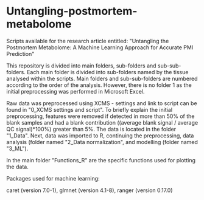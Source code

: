 # Untangling-postmortem-metabolome
Scripts available for the research article entitled: "Untangling the Postmortem Metabolome: A Machine Learning Approach for Accurate PMI Prediction"

This repository is divided into  main folders, sub-folders and sub-sub-folders. Each main folder is divided into sub-folders named by the tissue analysed within the scripts. Main folders and sub-sub-folders are numbered according to the order of the analysis. However, there is no folder 1 as the initial preprocessing was performed in Microsoft Excel. 

Raw data was preprocessed using XCMS - settings and link to script can be found in "0_XCMS settings and script".
To briefly explain the initial preprocessing, features were removed if detected in more than 50% of the blank samples and had a blank contribution ((average blank signal / average QC signal)*100%) greater than 5%. The data is located in the folder "1_Data".
Next, data was imported to R, continuing the preprocessing, data analysis (folder named "2_Data normalization", and modelling (folder named "3_ML").

In the main folder "Functions_R" are the specific functions used for plotting the data.


Packages used for machine learning:

caret (version 7.0-1), glmnet (version 4.1-8), ranger (version 0.17.0)
